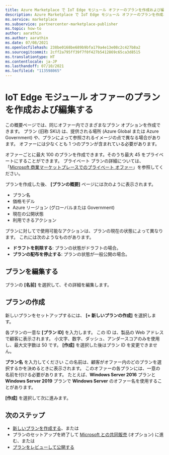 ```yaml
---
title: Azure Marketplace で IoT Edge モジュール オファーのプランを作成および編集する
description: Azure Marketplace で IoT Edge モジュール オファーのプランを作成および編集します。
ms.service: marketplace
ms.subservice: partnercenter-marketplace-publisher
ms.topic: how-to
author: aarathin
ms.author: aarathin
ms.date: 07/08/2021
ms.openlocfilehash: 238be0168be689b9bfa179a4e13e08c2c427b8a2
ms.sourcegitcommit: 2cff2a795ff39f7f0f427b5412869c65ca3d8515
ms.translationtype: HT
ms.contentlocale: ja-JP
ms.lasthandoff: 07/10/2021
ms.locfileid: "113598065"
---
```

# <a name="create-and-edit-plans-for-an-iot-edge-module-offer"></a>IoT Edge モジュール オファーのプランを作成および編集する

この概要ページでは、同じオファー内でさまざまなプラン オプションを作成できます。 プラン (旧称 SKU) は、提供される場所 (Azure Global または Azure Government) や、プランによって参照されるイメージの点で異なる場合があります。 オファーには少なくとも 1 つのプランが含まれている必要があります。

オファーごとに最大 100 のプランを作成できます。そのうち最大 45 をプライベートにすることができます。 プライベート プランの詳細については、「[Microsoft 商業マーケットプレースでのプライベート オファー](private-offers.md)」を参照してください。

プランを作成した後、 **[プランの概要]** ページには次のように表示されます。

- プラン名
- 価格モデル
- Azure リージョン (グローバルまたは Government)
- 現在の公開状態
- 利用できるアクション

プランに対してで使用可能なアクションは、プランの現在の状態によって異なります。 これには次のようなものがあります。

- **ドラフトを削除する**: プランの状態がドラフトの場合。
- **プランの配布を停止する**: プランの状態が一般公開の場合。

## <a name="edit-a-plan"></a>プランを編集する

プランの **[名前]** を選択して、その詳細を編集します。

## <a name="create-a-plan"></a>プランの作成

新しいプランをセットアップするには、 **[+ 新しいプランの作成]** を選択します。

各プランの一意な **[プラン ID]** を入力します。 この ID は、製品の Web アドレスで顧客に表示されます。 小文字、数字、ダッシュ、アンダースコアのみを使用し、最大文字数は 50 です。 **[作成]** を選択した後はプラン ID を変更できません。

**プラン名** を入力してください この名前は、顧客がオファー内のどのプランを選択するかを決めるときに表示されます。 このオファーの各プランには、一意の名前を付ける必要があります。 たとえば、**Windows Server 2016** プランと **Windows Server 2019** プランで **Windows Server** のオファー名を使用することがあります。

**[作成]** を選択して次に進みます。

## <a name="next-steps"></a>次のステップ

- [新しいプランを作成する](iot-edge-plan-setup.md)、または
- プランのセットアップを終了して [Microsoft との共同販売](./co-sell-overview.md) (オプション) に進む、または
- [プランをレビューして公開する](review-publish-offer.md)